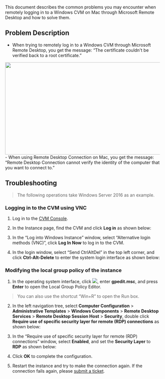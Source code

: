 This document describes the common problems you may encounter when remotely logging in to a Windows CVM on Mac through Microsoft Remote Desktop and how to solve them.
## Problem Description

- When trying to remotely log in to a Windows CVM through Microsoft Remote Desktop, you get the message: “The certificate couldn't be verified back to a root certificate.”
<img src="https://main.qcloudimg.com/raw/070b9c862d6928988768b266461bc816.png" height="300" width="550" />
- When using Remote Desktop Connection on Mac, you get the message: “Remote Desktop Connection cannot verify the identity of the computer that you want to connect to.”


## Troubleshooting
> The following operations take Windows Server 2016 as an example.
>

### Logging in to the CVM using VNC

1. Log in to the [CVM Console](https://console.cloud.tencent.com/cvm/index).
2. In the Instance page, find the CVM and click **Log in** as shown below:

3. In the “Log into Windows Instance” window, select “Alternative login methods (VNC)”, click **Log In Now** to log in to the CVM.
4. In the login window, select “Send CtrlAltDel” in the top left corner, and click **Ctrl-Alt-Delete** to enter the system login interface as shown below:


### Modifying the local group policy of the instance

1. In the operating system interface, click <img src="https://main.qcloudimg.com/raw/330624bafb194914948c8ebd9e47334d.png" style="margin: 0;">, enter **gpedit.msc**, and press **Enter** to open the Local Group Policy Editor.
> You can also use the shortcut “Win+R” to open the Run box.
>
2. In the left navigation tree, select **Computer Configuration** > **Administrative Templates** > **Windows Components** > **Remote Desktop Services** > **Remote Desktop Session Host** > **Security**, double click **Require use of specific security layer for remote (RDP) connections** as shown below:

3. In the “Require use of specific security layer for remote (RDP) connections” window, select **Enabled**, and set the **Security Layer** to **RDP** as shown below:

4. Click **OK** to complete the configuration.
5. Restart the instance and try to make the connection again. If the connection fails again, please [submit a ticket](https://console.cloud.tencent.com/workorder/category?level1_id=6&level2_id=7&source=0&data_title=%E4%BA%91%E6%9C%8D%E5%8A%A1%E5%99%A8CVM&level3_id=142&radio_title=%E4%BA%91%E6%9C%8D%E5%8A%A1%E5%99%A8%E7%99%BB%E5%BD%95%E4%B8%8D%E4%B8%8A&queue=15&scene_code=12686&step=2).
